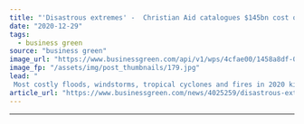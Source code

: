 ```yaml
---
title: "'Disastrous extremes' -  Christian Aid catalogues $145bn cost of 2020 weather disasters"
date: "2020-12-29"
tags: 
  - business green
source: "business green"
image_url: "https://www.businessgreen.com/api/v1/wps/4cfae00/1458a8df-0171-4527-9aa6-065209ed5e1f/5/bushfires-credit-JohnCarnemolla-185x114.jpg"
image_fp: "/assets/img/post_thumbnails/179.jpg"
lead: "
 Most costly floods, windstorms, tropical cyclones and fires in 2020 killed thousands of people across the globe and displaced millions, charity finds ..."
article_url: "https://www.businessgreen.com/news/4025259/disastrous-extremes-christian-aid-catalogues-usd145bn-cost-2020-weather-disasters"
---
```


---
